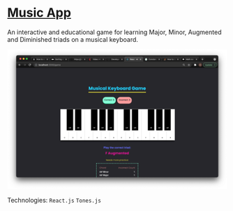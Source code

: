 # [Music App](https://cmillecan.github.io/music-app/)

An interactive and educational game for learning Major, Minor, Augmented and Diminished triads on a musical keyboard.

![music app screenshot](src/images/music-app.png)

Technologies:
`React.js` `Tones.js`